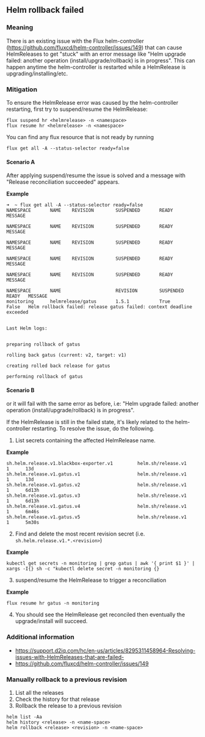 ## Helm rollback failed

### Meaning

There is an existing issue with the Flux helm-controller (https://github.com/fluxcd/helm-controller/issues/149) that can cause HelmReleases to get "stuck" with an error message like "Helm upgrade failed: another operation (install/upgrade/rollback) is in progress". This can happen anytime the helm-controller is restarted while a HelmRelease is upgrading/installing/etc.


### Mitigation

To ensure the HelmRelease error was caused by the helm-controller restarting, first try to suspend/resume the HelmRelease:

```
flux suspend hr <helmrelease> -n <namespace>
flux resume hr <helmrelease> -n <namespace>
```

You can find any flux resource that is not ready by running

```
flux get all -A --status-selector ready=false
```

#### Scenario A

After applying suspend/resume the issue is solved and a message with "Release reconciliation succeeded" appears.

**Example**

```
➜  ~ flux get all -A --status-selector ready=false
NAMESPACE       NAME    REVISION        SUSPENDED       READY   MESSAGE

NAMESPACE       NAME    REVISION        SUSPENDED       READY   MESSAGE

NAMESPACE       NAME    REVISION        SUSPENDED       READY   MESSAGE

NAMESPACE       NAME    REVISION        SUSPENDED       READY   MESSAGE

NAMESPACE       NAME    REVISION        SUSPENDED       READY   MESSAGE

NAMESPACE       NAME                    REVISION        SUSPENDED       READY   MESSAGE
monitoring      helmrelease/gatus       1.5.1           True            False   Helm rollback failed: release gatus failed: context deadline exceeded

                                                                                Last Helm logs:

                                                                                preparing rollback of gatus
                                                                                rolling back gatus (current: v2, target: v1)
                                                                                creating rolled back release for gatus
                                                                                performing rollback of gatus
```

#### Scenario B

or it will fail with the same error as before, i.e: "Helm upgrade failed: another operation (install/upgrade/rollback) is in progress".

If the HelmRelease is still in the failed state, it's likely related to the helm-controller restarting. To resolve the issue, do the following.

1. List secrets containing the affected HelmRelease name.

**Example**

```
sh.helm.release.v1.blackbox-exporter.v1         helm.sh/release.v1                    1      13d
sh.helm.release.v1.gatus.v1                     helm.sh/release.v1                    1      13d
sh.helm.release.v1.gatus.v2                     helm.sh/release.v1                    1      6d13h
sh.helm.release.v1.gatus.v3                     helm.sh/release.v1                    1      6d13h
sh.helm.release.v1.gatus.v4                     helm.sh/release.v1                    1      6m46s
sh.helm.release.v1.gatus.v5                     helm.sh/release.v1                    1      5m30s
```

2. Find and delete the most recent revision secret (i.e. `sh.helm.release.v1.*.<revision>`)

**Example**

```
kubectl get secrets -n monitoring | grep gatus | awk '{ print $1 }' | xargs -I{} sh -c "kubectl delete secret -n monitoring {}
```

3. suspend/resume the HelmRelease to trigger a reconciliation

**Example**

```
flux resume hr gatus -n monitoring
```

4. You should see the HelmRelease get reconciled then eventually the upgrade/install will succeed.

### Additional information

+ https://support.d2iq.com/hc/en-us/articles/8295311458964-Resolving-issues-with-HelmReleases-that-are-failed-
+ https://github.com/fluxcd/helm-controller/issues/149

### Manually rollback to a previous revision

1. List all the releases
2. Check the history for that release
3. Rollback the release to a previous revision

```
helm list -Aa
helm history <release> -n <name-space>
helm rollback <release> <revision> -n <name-space>
```
